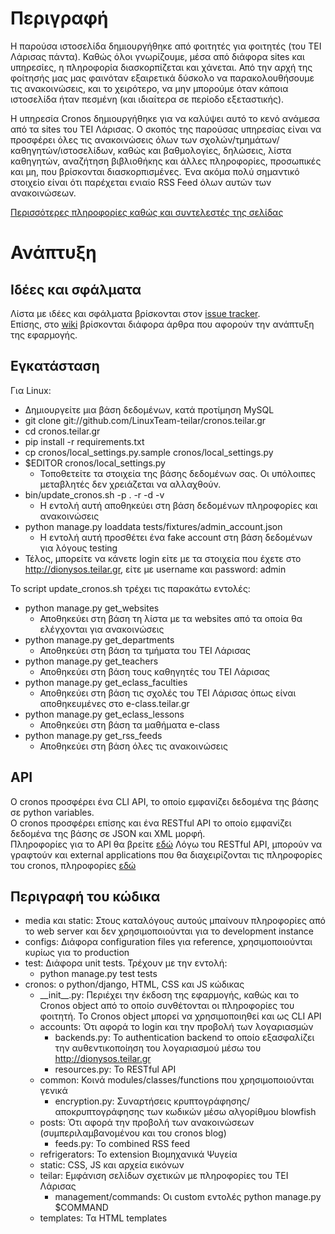 Περιγραφή
=========

Η παρούσα ιστοσελίδα δημιουργήθηκε από φοιτητές για φοιτητές (του ΤΕΙ Λάρισας
πάντα). Καθώς όλοι γνωρίζουμε, μέσα από διάφορα sites και υπηρεσίες, η
πληροφορία διασκορπίζεται και χάνεται. Από την αρχή της φοίτησής μας μας
φαινόταν εξαιρετικά δύσκολο να παρακολουθήσουμε τις ανακοινώσεις, και το
χειρότερο, να μην μπορούμε όταν κάποια ιστοσελίδα ήταν πεσμένη (και ιδιαίτερα
σε περίοδο εξεταστικής).

Η υπηρεσία Cronos δημιουργήθηκε για να καλύψει αυτό το κενό ανάμεσα από τα
sites του ΤΕΙ Λάρισας. Ο σκοπός της παρούσας υπηρεσίας είναι να προσφέρει όλες
τις ανακοινώσεις όλων των σχολών/τμημάτων/καθηγητών/ιστοσελίδων, καθώς και
βαθμολογίες, δηλώσεις, λίστα καθηγητών, αναζήτηση βιβλιοθήκης και άλλες
πληροφορίες, προσωπικές και μη, που βρίσκονται διασκορπισμένες. Ένα ακόμα πολύ
σημαντικό στοιχείο είναι ότι παρέχεται ενιαίο RSS Feed όλων αυτών των
ανακοινώσεων.

[Περισσότερες πληροφορίες καθώς και συντελεστές της σελίδας](http://cronos.teilar.gr/about)

Ανάπτυξη
========

Ιδέες και σφάλματα
--------------------

Λίστα με ιδέες και σφάλματα βρίσκονται στον [issue tracker](https://github.com/LinuxTeam-teilar/cronos.teilar.gr/issues).  
Επίσης, στο [wiki](https://github.com/LinuxTeam-teilar/cronos.teilar.gr/wiki)
βρίσκονται διάφορα άρθρα που αφορούν την ανάπτυξη της εφαρμογής.

Εγκατάσταση
-----------

Για Linux:

* Δημιουργείτε μια βάση δεδομένων, κατά προτίμηση MySQL
* git clone git://github.com/LinuxTeam-teilar/cronos.teilar.gr
* cd cronos.teilar.gr
* pip install -r requirements.txt
* cp cronos/local\_settings.py.sample cronos/local\_settings.py
* $EDITOR cronos/local\_settings.py
  * Τοποθετείτε τα στοιχεία της βάσης δεδομένων σας. Οι υπόλοιπες
  μεταβλητές δεν χρειάζεται να αλλαχθούν.
* bin/update\_cronos.sh -p . -r -d -v
  * Η εντολή αυτή αποθηκεύει στη βάση δεδομένων πληροφορίες και
  ανακοινώσεις
* python manage.py loaddata tests/fixtures/admin\_account.json
  * Η εντολή αυτή προσθέτει ένα fake account στη βάση δεδομένων
  για λόγους testing
* Τέλος, μπορείτε να κάνετε login είτε με τα στοιχεία που έχετε
στο http://dionysos.teilar.gr, είτε με username και password: admin

Το script update\_cronos.sh τρέχει τις παρακάτω εντολές:
* python manage.py get\_websites
  * Αποθηκεύει στη βάση τη λίστα με τα websites από τα οποία
  θα ελέγχονται για ανακοινώσεις
* python manage.py get\_departments
  * Αποθηκεύει στη βάση τα τμήματα του ΤΕΙ Λάρισας
* python manage.py get\_teachers
  * Αποθηκεύει στη βάση τους καθηγητές του ΤΕΙ Λάρισας
* python manage.py get\_eclass\_faculties
  * Αποθηκεύει στη βάση τις σχολές του ΤΕΙ Λάρισας όπως
  είναι αποθηκευμένες στο e-class.teilar.gr
* python manage.py get\_eclass\_lessons
  * Αποθηκεύει στη βάση τα μαθήματα e-class
* python manage.py get\_rss\_feeds
  * Αποθηκεύει στη βάση όλες τις ανακοινώσεις

API
---

Ο cronos προσφέρει ένα CLI API, το οποίο εμφανίζει δεδομένα της βάσης
σε python variables.  
Ο cronos προσφέρει επίσης και ένα RESTful API το οποίο εμφανίζει
δεδομένα της βάσης σε JSON και XML μορφή.  
Πληροφορίες για το API θα βρείτε [εδώ](https://github.com/LinuxTeam-teilar/cronos.teilar.gr/wiki/API)
Λόγω του RESTful API, μπορούν να γραφτούν και external applications που θα
διαχειρίζονται τις πληροφορίες του cronos, πληροφορίες [εδώ](https://github.com/LinuxTeam-teilar/cronos.teilar.gr/wiki/External-applications)

Περιγραφή του κώδικα
--------------------

* media και static: Στους καταλόγους αυτούς μπαίνουν πληροφορίες από το web
server και δεν χρησιμοποιούνται για το development instance
* configs: Διάφορα configuration files για reference, χρησιμοποιούνται κυρίως
για το production
* test: Διάφορα unit tests. Τρέχουν με την εντολή:
  * python manage.py test tests
* cronos: ο python/django, HTML, CSS και JS κώδικας
  * \_\_init\_\_.py: Περιέχει την έκδοση της εφαρμογής, καθώς και το Cronos
  object από το οποίο συνθέτονται οι πληροφορίες του φοιτητή. Το Cronos object
  μπορεί να χρησιμοποιηθεί και ως CLI API
  * accounts: Ότι αφορά το login και την προβολή των λογαριασμών
    * backends.py: Το authentication backend το οποίο εξασφαλίζει την
    αυθεντικοποίηση του λογαριασμού μέσω του http://dionysos.teilar.gr
    * resources.py: Το RESTful API
  * common: Κοινά modules/classes/functions που χρησιμοποιούνται γενικά
    * encryption.py: Συναρτήσεις κρυπτογράφησης/αποκρυπτογράφησης των κωδικών
    μέσω αλγορίθμου blowfish
  * posts: Ότι αφορά την προβολή των ανακοινώσεων (συμπεριλαμβανομένου και
  του cronos blog)
    * feeds.py: Το combined RSS feed
  * refrigerators: Το extension Βιομηχανικά Ψυγεία
  * static: CSS, JS και αρχεία εικόνων
  * teilar: Εμφάνιση σελίδων σχετικών με πληροφορίες του ΤΕΙ Λάρισας
    * management/commands: Οι custom εντολές python manage.py $COMMAND
  * templates: Τα HTML templates


